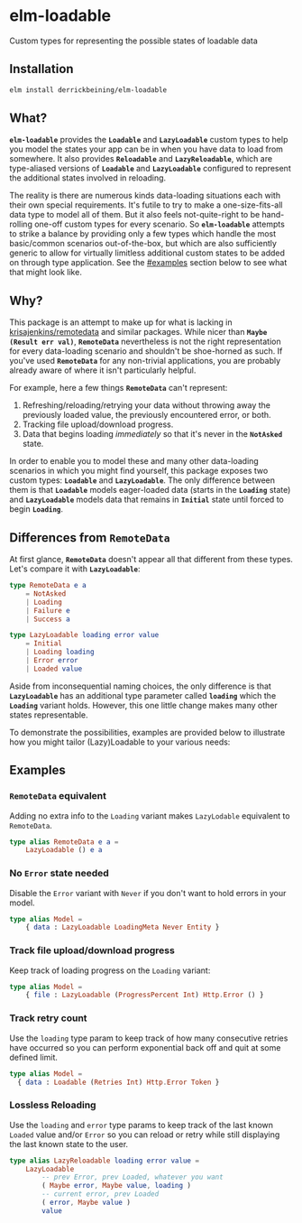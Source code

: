 # elm-loadable

Custom types for representing the possible states of loadable data

## Installation

```sh
elm install derrickbeining/elm-loadable
```

## What?

**`elm-loadable`** provides the **`Loadable`** and **`LazyLoadable`** custom
types to help you model the states your app can be in when you have data to
load from somewhere. It also provides **`Reloadable`** and **`LazyReloadable`**,
which are type-aliased versions of **`Loadable`** and **`LazyLoadable`**
configured to represent the additional states involved in reloading.

The reality is there are numerous kinds data-loading situations each with
their own special requirements. It's futile to try to make a one-size-fits-all
data type to model all of them. But it also feels not-quite-right to be
hand-rolling one-off custom types for every scenario. So **`elm-loadable`**
attempts to strike a balance by providing only a few types which handle the
most basic/common scenarios out-of-the-box, but which are also sufficiently
generic to allow for virtually limitless additional custom states to be added
on through type application. See the [#examples](#examples) section below to see what that
might look like.


## Why?
This package is an attempt to make up for what is lacking in
[krisajenkins/remotedata](https://package.elm-lang.org/packages/krisajenkins/remotedata/latest/RemoteData)
and similar packages. While nicer than **`Maybe (Result err val)`**,
**`RemoteData`** nevertheless is not the right representation for every
data-loading scenario and shouldn't be shoe-horned as such. If you've used
**`RemoteData`** for any non-trivial applications, you are probably already
aware of where it isn't particularly helpful.

For example, here a few things **`RemoteData`** can't represent:

1. Refreshing/reloading/retrying your data without throwing away the previously loaded value, the previously encountered error, or both.
2. Tracking file upload/download progress.
3. Data that begins loading _immediately_ so that it's never in the **`NotAsked`** state.

In order to enable you to model these and many other data-loading scenarios in which you might find yourself, this package exposes two custom types: **`Loadable`** and **`LazyLoadable`**. The only difference between them is that **`Loadable`** models eager-loaded data (starts in the **`Loading`** state) and **`LazyLoadable`** models data that remains in **`Initial`** state until forced to begin **`Loading`**.

## Differences from **`RemoteData`**

At first glance, **`RemoteData`** doesn't appear all that different from these types. Let's compare it with **`LazyLoadable`**:

```elm
type RemoteData e a
    = NotAsked
    | Loading
    | Failure e
    | Success a

type LazyLoadable loading error value
    = Initial
    | Loading loading
    | Error error
    | Loaded value

```

Aside from inconsequential naming choices, the only difference is that **`LazyLoadable`** has an additional type parameter called **`loading`** which the **`Loading`** variant holds. However, this one little change makes many other states representable.


To demonstrate the possibilities, examples are provided below to illustrate how you might tailor (Lazy)Loadable to your various needs:

## Examples

### **`RemoteData`** equivalent

Adding no extra info to the `Loading` variant makes `LazyLodable` equivalent to
`RemoteData`.

```elm
type alias RemoteData e a =
    LazyLoadable () e a
```

### No **`Error`** state needed

Disable the `Error` variant with `Never` if you don't want to hold errors
in your model.

```elm
type alias Model =
    { data : LazyLoadable LoadingMeta Never Entity }
```

### Track file upload/download progress

Keep track of loading progress on the `Loading` variant:

```elm
type alias Model =
    { file : LazyLoadable (ProgressPercent Int) Http.Error () }
```

### Track retry count

Use the `loading` type param to keep track of how many consecutive retries
have occurred so you can perform exponential back off and quit at some defined
limit.

```elm
type alias Model =
  { data : Loadable (Retries Int) Http.Error Token }
```

### Lossless Reloading

Use the `loading` and `error` type params to keep track of the last known
`Loaded` value and/or `Error` so you can reload or retry while still displaying
the last known state to the user.

```elm
type alias LazyReloadable loading error value =
    LazyLoadable
        -- prev Error, prev Loaded, whatever you want
        ( Maybe error, Maybe value, loading )
        -- current error, prev Loaded
        ( error, Maybe value )
        value
```
